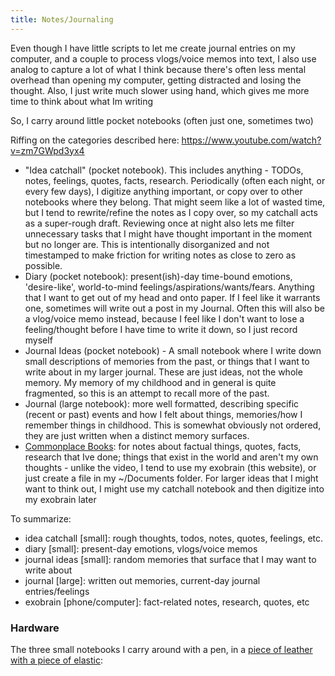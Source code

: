 ```yaml
---
title: Notes/Journaling
---
```


Even though I have little scripts to let me create journal entries on my computer, and a couple to process vlogs/voice memos into text, I also use analog to capture a lot of what I think because there's often less mental overhead than opening my computer, getting distracted and losing the thought. Also, I just write much slower using hand, which gives me more time to think about what Im writing

So, I carry around little pocket notebooks (often just one, sometimes two)

Riffing on the categories described here: <https://www.youtube.com/watch?v=zm7GWpd3yx4>

- "Idea catchall" (pocket notebook). This includes anything - TODOs, notes, feelings, quotes, facts, research. Periodically (often each night, or every few days), I digitize anything important, or copy over to other notebooks where they belong. That might seem like a lot of wasted time, but I tend to rewrite/refine the notes as I copy over, so my catchall acts as a super-rough draft. Reviewing once at night also lets me filter unnecessary tasks that I might have thought important in the moment but no longer are. This is intentionally disorganized and not timestamped to make friction for writing notes as close to zero as possible.
- Diary (pocket notebook): present(ish)-day time-bound emotions, 'desire-like', world-to-mind feelings/aspirations/wants/fears. Anything that I want to get out of my head and onto paper. If I feel like it warrants one, sometimes will write out a post in my Journal. Often this will also be a vlog/voice memo instead, because I feel like I don't want to lose a feeling/thought before I have time to write it down, so I just record myself
- Journal Ideas (pocket notebook) - A small notebook where I write down small descriptions of memories from the past, or things that I want to write about in my larger journal. These are just ideas, not the whole memory. My memory of my childhood and in general is quite fragmented, so this is an attempt to recall more of the past.
- Journal (large notebook): more well formatted, describing specific (recent or past) events and how I felt about things, memories/how I remember things in childhood. This is somewhat obviously not ordered, they are just written when a distinct memory surfaces.
- [Commonplace Books](https://en.wikipedia.org/wiki/Commonplace_book): for notes about factual things, quotes, facts, research that Ive done; things that exist in the world and aren't my own thoughts - unlike the video, I tend to use my exobrain (this website), or just create a file in my ~/Documents folder. For larger ideas that I might want to think out, I might use my catchall notebook and then digitize into my exobrain later

To summarize:

- idea catchall [small]: rough thoughts, todos, notes, quotes, feelings, etc.
- diary [small]: present-day emotions, vlogs/voice memos
- journal ideas [small]: random memories that surface that I may want to write about
- journal [large]: written out memories, current-day journal entries/feelings
- exobrain [phone/computer]: fact-related notes, research, quotes, etc

### Hardware

The three small notebooks I carry around with a pen, in a [piece of leather with a piece of elastic](https://www.newestornotebook.com/product/b075zvkxw5/):

[](img.jpg)
